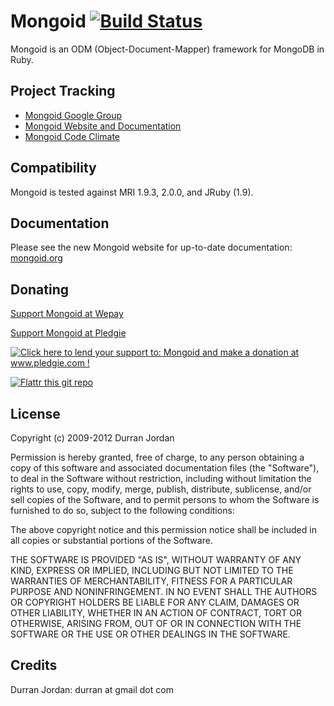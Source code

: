Mongoid [![Build Status](https://secure.travis-ci.org/mongoid/mongoid.png?branch=master&.png)](http://travis-ci.org/mongoid/mongoid)
========

Mongoid is an ODM (Object-Document-Mapper) framework for MongoDB in Ruby.

Project Tracking
----------------

* [Mongoid Google Group](http://groups.google.com/group/mongoid)
* [Mongoid Website and Documentation](http://mongoid.org)
* [Mongoid Code Climate](https://codeclimate.com/github/mongoid/mongoid)

Compatibility
-------------

Mongoid is tested against MRI 1.9.3, 2.0.0, and JRuby (1.9).

Documentation
-------------

Please see the new Mongoid website for up-to-date documentation:
[mongoid.org](http://mongoid.org)

Donating
--------

[Support Mongoid at Wepay](https://www.wepay.com/donations/mongoid)

[Support Mongoid at Pledgie](http://www.pledgie.com/campaigns/7757)

<a href='http://www.pledgie.com/campaigns/7757'>
<img alt='Click here to lend your support to: Mongoid and make a donation at www.pledgie.com !' src='http://www.pledgie.com/campaigns/7757.png?skin_name=chrome' border='0'/>
</a>

[![Flattr this git repo](http://api.flattr.com/button/flattr-badge-large.png)](https://flattr.com/submit/auto?user_id=durran&url=http://github.com/mongoid&title=mongoid&language=&tags=github&category=software)

License
-------

Copyright (c) 2009-2012 Durran Jordan

Permission is hereby granted, free of charge, to any person obtaining
a copy of this software and associated documentation files (the
"Software"), to deal in the Software without restriction, including
without limitation the rights to use, copy, modify, merge, publish,
distribute, sublicense, and/or sell copies of the Software, and to
permit persons to whom the Software is furnished to do so, subject to
the following conditions:

The above copyright notice and this permission notice shall be
included in all copies or substantial portions of the Software.

THE SOFTWARE IS PROVIDED "AS IS", WITHOUT WARRANTY OF ANY KIND,
EXPRESS OR IMPLIED, INCLUDING BUT NOT LIMITED TO THE WARRANTIES OF
MERCHANTABILITY, FITNESS FOR A PARTICULAR PURPOSE AND
NONINFRINGEMENT. IN NO EVENT SHALL THE AUTHORS OR COPYRIGHT HOLDERS BE
LIABLE FOR ANY CLAIM, DAMAGES OR OTHER LIABILITY, WHETHER IN AN ACTION
OF CONTRACT, TORT OR OTHERWISE, ARISING FROM, OUT OF OR IN CONNECTION
WITH THE SOFTWARE OR THE USE OR OTHER DEALINGS IN THE SOFTWARE.

Credits
-------

Durran Jordan: durran at gmail dot com
